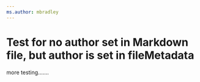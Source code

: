 ```yaml
---
ms.author: mbradley
---
```

# Test for no author set in Markdown file, but author is set in fileMetadata

more testing.......
